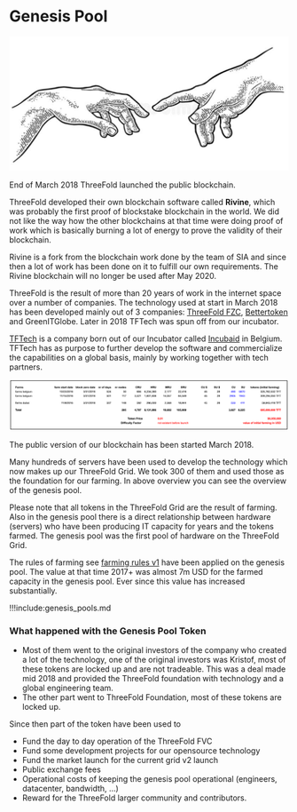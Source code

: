 # Genesis Pool

![](./img/genesis.png)

End of March 2018 ThreeFold launched the public blockchain.

ThreeFold developed their own blockchain software called **Rivine**, which was probably the first proof of blockstake blockchain in the world. We did not like the way how the other blockchains at that time were doing proof of work which is basically burning a lot of energy to prove the validity of their blockchain.

Rivine is a fork from the blockchain work done by the team of SIA and since then a lot of work has been done on it to fulfill our own requirements. The Rivine blockchain will no longer be used after May 2020.

ThreeFold is the result of more than 20 years of work in the internet space over a number of companies. The technology used at start in March 2018 has been developed mainly out of 3 companies: [ThreeFold FZC](threefold_fzc.md), [Bettertoken](bettertoken.md) and GreenITGlobe. Later in 2018 TFTech was spun off from our incubator.

[TFTech](tftech.md) is a company born out of our Incubator called [Incubaid](http://www.incubaid.com/) in Belgium. TFTech has as purpose to further develop the software and commercialize the capabilities on a global basis, mainly by working together with tech partners.


![](./img/genesis_pool_tokens.png)


The public version of our blockchain has been started March 2018.

Many hundreds of servers have been used to develop the technology which now makes up our ThreeFold Grid. We took 300 of them and used those as the foundation for our farming. In above overview you can see the overview of the genesis pool.

Please note that all tokens in the ThreeFold Grid are the result of farming. Also in the genesis pool there is a direct relationship between hardware (servers) who have been producing IT capacity for years and the tokens farmed. The genesis pool was the first pool of hardware on the ThreeFold Grid.

The rules of farming see [farming rules v1](farming_rules_v1.md) have been applied on the genesis pool. The value at that time 2017+ was almost 7m USD for the farmed capacity in the genesis pool. Ever since this value has increased substantially.

!!!include:genesis_pools.md

### What happened with the Genesis Pool Token

- Most of them went to the original investors of the company who created a lot of the technology, one of the original investors was Kristof, most of these tokens are locked up and are not tradeable. This was a deal made mid 2018 and provided the ThreeFold foundation with technology and a global engineering team.
- The other part went to ThreeFold Foundation, most of these tokens are locked up.

Since then part of the token have been used to

- Fund the day to day operation of the ThreeFold FVC
- Fund some development projects for our opensource technology
- Fund the market launch for the current grid v2 launch
- Public exchange fees
- Operational costs of keeping the genesis pool operational (engineers, datacenter, bandwidth, ...)
- Reward for the ThreeFold larger community and contributors.


